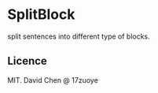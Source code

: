 SplitBlock
==========================
split sentences into different type of blocks.


Licence
--------------------------
MIT. David Chen @ 17zuoye
